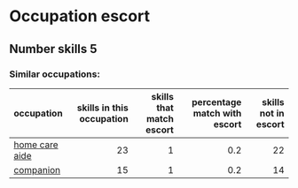 # Occupation escort
## Number skills 5
### Similar occupations:
| occupation                          |   skills in this occupation |   skills that match escort |   percentage match with escort |   skills not in escort |
|:------------------------------------|----------------------------:|---------------------------:|-------------------------------:|-----------------------:|
| [home care aide](home_care_aide.md) |                          23 |                          1 |                            0.2 |                     22 |
| [companion](companion.md)           |                          15 |                          1 |                            0.2 |                     14 |
